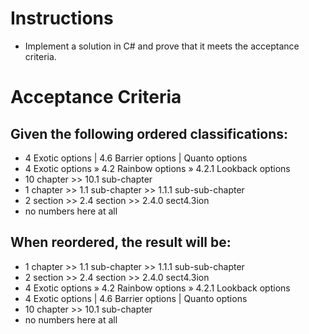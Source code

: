 # Instructions
*	Implement a solution in C# and prove that it meets the acceptance criteria.

# Acceptance Criteria
## Given the following ordered classifications:
*	4 Exotic options | 4.6 Barrier options | Quanto options
*	4 Exotic options » 4.2 Rainbow options » 4.2.1 Lookback options
*	10 chapter >> 10.1 sub-chapter
*	1 chapter >> 1.1 sub-chapter >> 1.1.1 sub-sub-chapter
*	2 section >> 2.4 section >> 2.4.0 sect4.3ion
*	no numbers here at all

## When reordered, the result will be:
*	1 chapter >> 1.1 sub-chapter >> 1.1.1 sub-sub-chapter
*	2 section >> 2.4 section >> 2.4.0 sect4.3ion
*	4 Exotic options » 4.2 Rainbow options » 4.2.1 Lookback options
*	4 Exotic options | 4.6 Barrier options | Quanto options
*	10 chapter >> 10.1 sub-chapter
*	no numbers here at all
